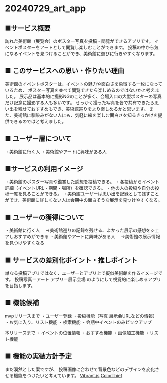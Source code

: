 # 20240729_art_app

## ■サービス概要
訪れた美術館（展覧会）のポスター写真を投稿・閲覧ができるアプリです。
イベントポスターをアートとして閲覧し楽しむことができます。
投稿の中から気になるイベントを見つけることができ、美術館に遊びに行きやすくなります。

## ■ このサービスへの思い・作りたい理由
美術館のイベントポスターは、イベントの魅力や面白さを象徴する一枚になっているため、
ポスター写真を並べて閲覧できたら楽しめるのではないかと考えました。
展示品は基本的に撮影NGのことが多く、会場入口の大型ポスターの写真だけ記念に撮影する人も多いです。
せっかく撮った写真を皆で共有できたら思い出を残せておすすめもでき、美術館巡りをより楽しめるかと思います。
また、美術館に馴染みがない人にも、気軽に絵を楽しむ面白さを知るきっかけを提供できるのではと考えました。

## ■ ユーザー層について
・美術館に行く人
・美術館やアートに興味がある人

## ■サービスの利用イメージ
・美術館のポスター写真や鑑賞した感想を投稿できる。
・各投稿からイベント詳細（イベントURL・期間・場所）を確認できる。
・他の人の投稿や自分の投稿一覧を見ることができる。
・美術館ユーザーは思い出を記録として残すことができ、美術館に詳しくない人は会期中の面白そうな展示を見つけやすくなる。

## ■ ユーザーの獲得について
・美術館に行く人
　→美術館巡りの記録を残せる、よかった展示の感想をシェアしおすすめができる
・美術館やアートに興味がある人
　→美術館の展示情報を見つけやすくなる

## ■ サービスの差別化ポイント・推しポイント
単なる投稿アプリではなく、ユーザーとアプリ上で擬似美術館を作るイメージです。
投稿写真＝アート
アプリ＝展示会場
のようにして視覚的に楽しめるアプリを目指します。

## ■ 機能候補
mvpリリースまで
・ユーザー登録
・投稿機能（写真 展示会URLなどの情報）
・お気に入り、リスト機能
・検索機能
・会期中イベントのみピックアップ

本リリースまで
・イベントの位置情報
・おすすめ機能
・画像加工機能
・リスト機能

## ■ 機能の実装方針予定
まだ漠然とした案ですが、
投稿画像に合わせて背景色などのデザインを変化させる機能をつけたいと考えています。
[Vibrant.js](https://github.com/jariz/vibrant.js/)
[ColorThief](https://github.com/lokesh/color-thief)  